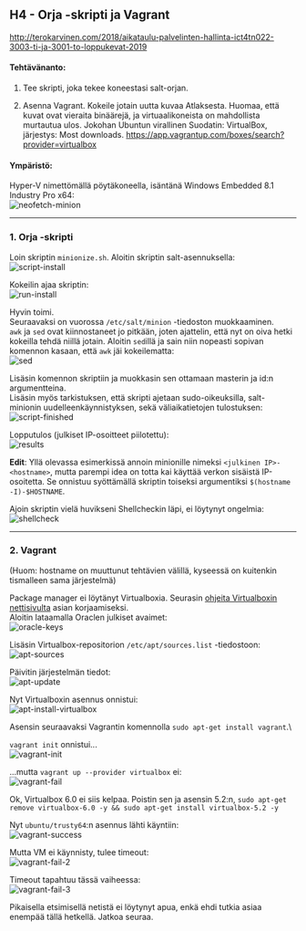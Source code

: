 ## H4 - Orja -skripti ja Vagrant

http://terokarvinen.com/2018/aikataulu-palvelinten-hallinta-ict4tn022-3003-ti-ja-3001-to-loppukevat-2019

#### Tehtävänanto:

1. Tee skripti, joka tekee koneestasi salt-orjan.

2. Asenna Vagrant. Kokeile jotain uutta kuvaa Atlaksesta. Huomaa, että kuvat ovat vieraita binäärejä, ja virtuaalikoneista on mahdollista murtautua ulos. Jokohan Ubuntun virallinen  Suodatin: VirtualBox, järjestys: Most downloads. https://app.vagrantup.com/boxes/search?provider=virtualbox

#### Ympäristö:

Hyper-V nimettömällä pöytäkoneella, isäntänä Windows Embedded 8.1 Industry Pro x64:\
![neofetch-minion](/assignments/h4-orja-vagrant/screenshots/neofetch-minion.png)

---

### 1. Orja -skripti

Loin skriptin `minionize.sh`. Aloitin skriptin salt-asennuksella:\
![script-install](/assignments/h4-orja-vagrant/screenshots/script-install.png)

Kokeilin ajaa skriptin:\
![run-install](/assignments/h4-orja-vagrant/screenshots/run-install.png)

Hyvin toimi.\
Seuraavaksi on vuorossa `/etc/salt/minion` -tiedoston muokkaaminen.\
`awk` ja `sed` ovat kiinnostaneet jo pitkään, joten ajattelin, että nyt on oiva hetki kokeilla tehdä niillä jotain. Aloitin `sed`illä ja sain niin nopeasti sopivan komennon kasaan, että `awk` jäi kokeilematta:\
![sed](/assignments/h4-orja-vagrant/screenshots/sed.png)

Lisäsin komennon skriptiin ja muokkasin sen ottamaan masterin ja id:n argumentteina.\
Lisäsin myös tarkistuksen, että skripti ajetaan sudo-oikeuksilla, salt-minionin uudelleenkäynnistyksen, sekä väliaikatietojen tulostuksen:\
![script-finished](/assignments/h4-orja-vagrant/screenshots/script-finished.png)

Lopputulos (julkiset IP-osoitteet piilotettu):\
![results](/assignments/h4-orja-vagrant/screenshots/results.png)

**Edit**: Yllä olevassa esimerkissä annoin minionille nimeksi `<julkinen IP>-<hostname>`, mutta parempi idea on totta kai käyttää verkon sisäistä IP-osoitetta. Se onnistuu syöttämällä skriptin toiseksi argumentiksi `$(hostname -I)-$HOSTNAME`.

Ajoin skriptin vielä huvikseni Shellcheckin läpi, ei löytynyt ongelmia:
![shellcheck](/assignments/h4-orja-vagrant/screenshots/shellcheck.png)

---

### 2. Vagrant

(Huom: hostname on muuttunut tehtävien välillä, kyseessä on kuitenkin tismalleen sama järjestelmä)

Package manager ei löytänyt Virtualboxia. Seurasin [ohjeita Virtualboxin nettisivulta](https://www.virtualbox.org/wiki/Linux_Downloads) asian korjaamiseksi.\
Aloitin lataamalla Oraclen julkiset avaimet:\
![oracle-keys](/assignments/h4-orja-vagrant/screenshots/oracle-keys.png)

Lisäsin Virtualbox-repositorion `/etc/apt/sources.list` -tiedostoon:\
![apt-sources](/assignments/h4-orja-vagrant/screenshots/apt-sources.png)

Päivitin järjestelmän tiedot:\
![apt-update](/assignments/h4-orja-vagrant/screenshots/apt-update.png)

Nyt Virtualboxin asennus onnistui:\
![apt-install-virtualbox](/assignments/h4-orja-vagrant/screenshots/apt-install-virtualbox.png)

Asensin seuraavaksi Vagrantin komennolla `sudo apt-get install vagrant`.\

`vagrant init` onnistui...\
![vagrant-init](/assignments/h4-orja-vagrant/screenshots/vagrant-init.png)

...mutta `vagrant up --provider virtualbox` ei:\
![vagrant-fail](/assignments/h4-orja-vagrant/screenshots/vagrant-fail.png)

Ok, Virtualbox 6.0 ei siis kelpaa. Poistin sen ja asensin 5.2:n, `sudo apt-get remove virtualbox-6.0 -y && sudo apt-get install virtualbox-5.2 -y`

Nyt `ubuntu/trusty64`:n asennus lähti käyntiin:\
![vagrant-success](/assignments/h4-orja-vagrant/screenshots/vagrant-success.png)

Mutta VM ei käynnisty, tulee timeout:\
![vagrant-fail-2](/assignments/h4-orja-vagrant/screenshots/vagrant-fail-2.png)

Timeout tapahtuu tässä vaiheessa:\
![vagrant-fail-3](/assignments/h4-orja-vagrant/screenshots/vagrant-fail-3.png)

Pikaisella etsimisellä netistä ei löytynyt apua, enkä ehdi tutkia asiaa enempää tällä hetkellä. Jatkoa seuraa.
